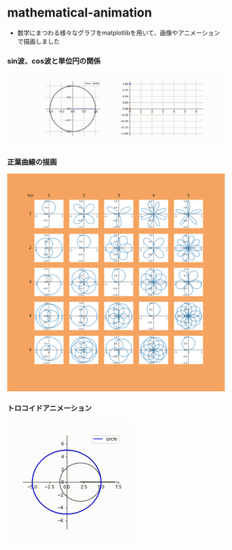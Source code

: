 # mathematical-animation
- 数学にまつわる様々なグラフをmatplotlibを用いて、画像やアニメーションで描画しました

### sin波、cos波と単位円の関係
![demo](./media/anime-1.gif)

### 正葉曲線の描画
![demo](./media/rose_curve.svg)

### トロコイドアニメーション
![demo](./media/anime-3.gif)
